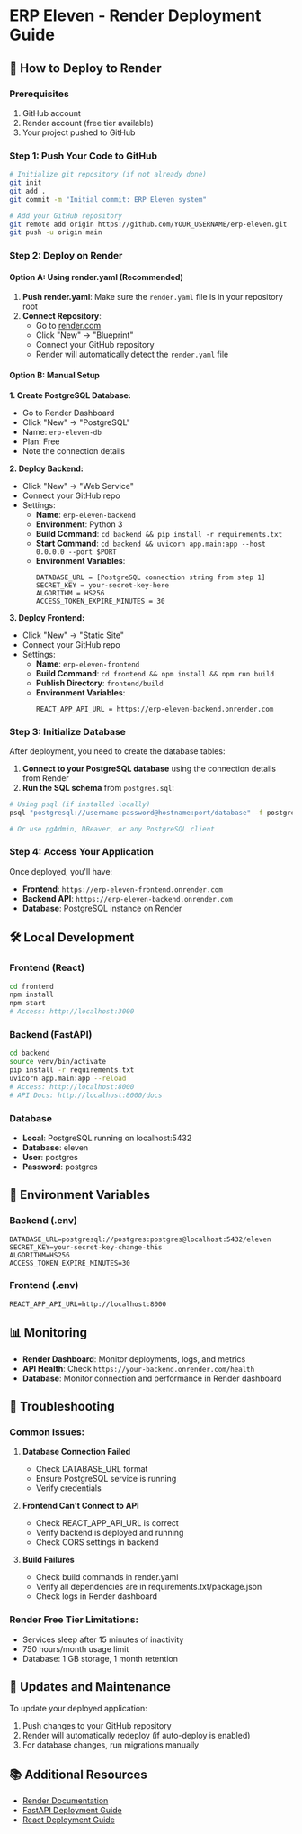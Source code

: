 # ERP Eleven - Render Deployment Guide

## 🚀 How to Deploy to Render

### Prerequisites
1. GitHub account
2. Render account (free tier available)
3. Your project pushed to GitHub

### Step 1: Push Your Code to GitHub

```bash
# Initialize git repository (if not already done)
git init
git add .
git commit -m "Initial commit: ERP Eleven system"

# Add your GitHub repository
git remote add origin https://github.com/YOUR_USERNAME/erp-eleven.git
git push -u origin main
```

### Step 2: Deploy on Render

#### Option A: Using render.yaml (Recommended)

1. **Push render.yaml**: Make sure the `render.yaml` file is in your repository root
2. **Connect Repository**: 
   - Go to [render.com](https://render.com)
   - Click "New" → "Blueprint"
   - Connect your GitHub repository
   - Render will automatically detect the `render.yaml` file

#### Option B: Manual Setup

**1. Create PostgreSQL Database:**
- Go to Render Dashboard
- Click "New" → "PostgreSQL"
- Name: `erp-eleven-db`
- Plan: Free
- Note the connection details

**2. Deploy Backend:**
- Click "New" → "Web Service"
- Connect your GitHub repo
- Settings:
  - **Name**: `erp-eleven-backend`
  - **Environment**: Python 3
  - **Build Command**: `cd backend && pip install -r requirements.txt`
  - **Start Command**: `cd backend && uvicorn app.main:app --host 0.0.0.0 --port $PORT`
  - **Environment Variables**:
    ```
    DATABASE_URL = [PostgreSQL connection string from step 1]
    SECRET_KEY = your-secret-key-here
    ALGORITHM = HS256
    ACCESS_TOKEN_EXPIRE_MINUTES = 30
    ```

**3. Deploy Frontend:**
- Click "New" → "Static Site"
- Connect your GitHub repo
- Settings:
  - **Name**: `erp-eleven-frontend`
  - **Build Command**: `cd frontend && npm install && npm run build`
  - **Publish Directory**: `frontend/build`
  - **Environment Variables**:
    ```
    REACT_APP_API_URL = https://erp-eleven-backend.onrender.com
    ```

### Step 3: Initialize Database

After deployment, you need to create the database tables:

1. **Connect to your PostgreSQL database** using the connection details from Render
2. **Run the SQL schema** from `postgres.sql`:

```bash
# Using psql (if installed locally)
psql "postgresql://username:password@hostname:port/database" -f postgres.sql

# Or use pgAdmin, DBeaver, or any PostgreSQL client
```

### Step 4: Access Your Application

Once deployed, you'll have:
- **Frontend**: `https://erp-eleven-frontend.onrender.com`
- **Backend API**: `https://erp-eleven-backend.onrender.com`
- **Database**: PostgreSQL instance on Render

## 🛠 Local Development

### Frontend (React)
```bash
cd frontend
npm install
npm start
# Access: http://localhost:3000
```

### Backend (FastAPI)
```bash
cd backend
source venv/bin/activate
pip install -r requirements.txt
uvicorn app.main:app --reload
# Access: http://localhost:8000
# API Docs: http://localhost:8000/docs
```

### Database
- **Local**: PostgreSQL running on localhost:5432
- **Database**: eleven
- **User**: postgres
- **Password**: postgres

## 🔧 Environment Variables

### Backend (.env)
```env
DATABASE_URL=postgresql://postgres:postgres@localhost:5432/eleven
SECRET_KEY=your-secret-key-change-this
ALGORITHM=HS256
ACCESS_TOKEN_EXPIRE_MINUTES=30
```

### Frontend (.env)
```env
REACT_APP_API_URL=http://localhost:8000
```

## 📊 Monitoring

- **Render Dashboard**: Monitor deployments, logs, and metrics
- **API Health**: Check `https://your-backend.onrender.com/health`
- **Database**: Monitor connection and performance in Render dashboard

## 🐛 Troubleshooting

### Common Issues:

1. **Database Connection Failed**
   - Check DATABASE_URL format
   - Ensure PostgreSQL service is running
   - Verify credentials

2. **Frontend Can't Connect to API**
   - Check REACT_APP_API_URL is correct
   - Verify backend is deployed and running
   - Check CORS settings in backend

3. **Build Failures**
   - Check build commands in render.yaml
   - Verify all dependencies are in requirements.txt/package.json
   - Check logs in Render dashboard

### Render Free Tier Limitations:
- Services sleep after 15 minutes of inactivity
- 750 hours/month usage limit
- Database: 1 GB storage, 1 month retention

## 🔄 Updates and Maintenance

To update your deployed application:
1. Push changes to your GitHub repository
2. Render will automatically redeploy (if auto-deploy is enabled)
3. For database changes, run migrations manually

## 📚 Additional Resources

- [Render Documentation](https://render.com/docs)
- [FastAPI Deployment Guide](https://fastapi.tiangolo.com/deployment/)
- [React Deployment Guide](https://create-react-app.dev/docs/deployment/)